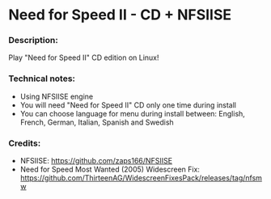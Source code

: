 # Need for Speed II - CD + NFSIISE
### Description:
Play "Need for Speed II" CD edition on Linux!
### Technical notes:
- Using NFSIISE engine
- You will need "Need for Speed II" CD only one time during install
- You can choose language for menu during install between: English, French, German, Italian, Spanish and Swedish
### Credits:
- NFSIISE: https://github.com/zaps166/NFSIISE
- Need for Speed Most Wanted (2005) Widescreen Fix: https://github.com/ThirteenAG/WidescreenFixesPack/releases/tag/nfsmw
